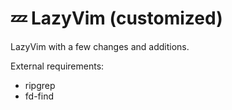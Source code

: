 # 💤 LazyVim (customized)

LazyVim with a few changes and additions.

External requirements:

- ripgrep
- fd-find

